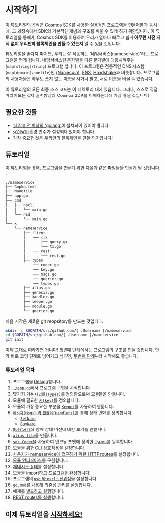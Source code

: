 # 시작하기

이 튜토리얼의 목적은 [Cosmos SDK](https://github.com/cosmos/cosmos-sdk/)를 사용한 실용적인 프로그램을 만들어봄과 동시에, 그 과정속에서 SDK의 기본적인 개념과 구조를 배울 수 있게 하기 위함입니다. 이 튜토리얼을 통해서, Cosmos SDK를 이용하여 우리가 얼마나 빠르고 쉽게 **아무런 사전 지식 없이 우리만의 블록체인을 만들 수 있는지** 알 수 있을 것입니다. 

튜토리얼을 끝까지 마치면, 우리는 잘 작동하는 '네임서비스(nameservice)'라는 프로그램을 얻게 됩니다. 네임서비스란 문자열을 다른 문자열에 대응시켜주는(`map[string]string`) 프로그램 입니다. 이 프로그램은 전통적인 DNS 시스템(`map[domain]zonefile`)인 [(Namecoin)](https://namecoin.org/), [ENS](https://ens.domains/), [Handshake](https://handshake.org/)과 비슷합니다. 프로그램의 사용자들은 아무도 쓰지 않는 이름을 사거나 팔고, 서로 이름을 바꿀 수 있습니다. 

이 튜토리얼의 모든 최종 소스 코드는 이 디렉토리 내에 있습니다. 그러나, 스스로 직접 따라해보는 것이 실력향상과 Cosmos SDK를 이해하는데에 가장 좋을 것입니다!

## 필요한 것들

- [1.12.1버전 이상의 'golang'](https://golang.org/doc/install)이 설치되어 있어야 합니다. 
- [`$GOPATH`](https://github.com/golang/go/wiki/SettingGOPATH) 환경 변수가 설정되어 있어야 합니다. 
- 가장 중요한 것은 우리만의 블록체인을 만들 의지입니다!

## 튜토리얼

이 튜토리얼을 통해, 프로그램을 만들기 위한 다음과 같은 파일들을 만들게 될 것입니다. :

```bash
./nameservice
├── Gopkg.toml
├── Makefile
├── app.go
├── cmd
│   ├── nscli
│   │   └── main.go
│   └── nsd
│       └── main.go
└── x
    └── nameservice
        ├── client
        │   ├── cli
        │   │   ├── query.go
        │   │   └── tx.go
        │   └── rest
        │       └── rest.go
        ├── types
            ├── codec.go
            ├── key.go
            ├── msgs.go
            ├── querier.go
            └── types.go
        ├── alias.go
        ├── genesis.go
        ├── handler.go
        ├── keeper.go
        ├── module.go
        └── querier.go

```

처음 시작은 새로운 git reopsitory를 만드는 것입니다. 

```bash
mkdir -p $GOPATH/src/github.com/{ .Username }/nameservice
cd $GOPATH/src/github.com/{ .Username }/nameservice
git init
```

이제 그대로 따라가면 됩니다! 첫번째 단계에서는 프로그램의 구조를 만들 것입니다. 만약 바로 코딩 단계로 넘어가고 싶다면, [두번째 단계](./keeper.md)부터 시작해도 좋습니다. 

### 튜토리얼 목차

1. 프로그램을 [Design](./app-design.md)합니다. 
2. [`./app.go`](./app-init.md)에서 프로그램 구현을 시작합니다.
3. 몇가지 기본 [`타입들(Types)`](types.md)를 정의함으로써 모듈들을 만듦니다. 
4. 모듈에 필요한 [`키(key)`](./key.md)를 정의합니다. 
5. 모듈의 가장 중요한 부분을 [`Keeper`](./keeper.md)를 사용하여 만듦니다. 
6. [`메시지(Msgs)` 와 `핸들러(Handlers)`](./msgs-handlers.md)를 통해 상태 변화를 정의합니다. 
   - [`SetName`](./set-name.md)
   - [`BuyName`](./buy-name.md)
7. [`Queriers`](./queriers.md)와 함께 상태 머신에 대한 보기를 만듦니다. 
8. [`alias file`](./alias.md)을 만듦니다. 
9. [`sdk.Codec`](./codec.md)을 사용하여 인코딩 포멧에 정의한 [Types](types.md)를 등록합니다. 
10. [모듈을 위한 CLI 상호작용](./cli.md)을 설정합니다.
11. [사용자가 nameservice에 접근하기 위한 HTTP routes](./rest.md)를 설정합니다. 
12. [모듈 인터페이스](./module.md)를 구현합니다. 
13. [제네시스 상태](./genesis.md)를 설정합니다. 
14. 모듈을 import하고 [프로그램을 완성합니다](./app-complete.md)!
15. 프로그램의 [`nsd` 와 `nscli` 진입점](./entrypoint.md)을 설정합니다. 
16. [`go.mod`를 사용해 의존성 관리](./gomod.md)를 설정합니다. 
17. 예제를 [빌드하고 실행](./build-run.md)합니다. 
18. [REST routes를 실행](./run-rest.md)합니다. 

## 이제 튜토리얼을 [시작하세요!](./app-design.md)
